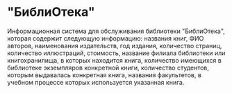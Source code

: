 # "БиблиОтека"
Информационная система для обслуживания библиотеки "БиблиОтека", которая содержит следующую информацию: названия книг, ФИО авторов, наименования издательств, год издания, количество страниц, количество иллюстраций, стоимость, название филиала библиотеки или книгохранилища, в которых находится книга, количество имеющихся в библиотеке экземпляров конкретной книги, количество студентов, которым выдавалась конкретная книга, названия факультетов, в учебном процессе которых используется указанная книга. 
